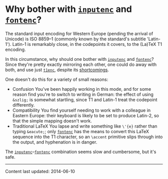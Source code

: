 # Why bother with [`inputenc`](https://ctan.org/pkg/inputenc) and [`fontenc`](https://ctan.org/pkg/fontenc)?




The standard input encoding for Western Europe (pending the arrival of
Unicode) is ISO&nbsp;8859&ndash;1 (commonly known by the standard's
subtitle 'Latin-1').  Latin-1 is remarkably close, in the codepoints
it covers, to the (La)TeX T1 encoding.


In this circumstance, why should one bother with [`inputenc`](https://ctan.org/pkg/inputenc)
and [`fontenc`](https://ctan.org/pkg/fontenc)?  Since they're pretty exactly mirroring each
other, one could do away with both, and use just [`t1enc`](https://ctan.org/pkg/t1enc),
despite its [shortcomings](FAQ-t1enc.md).


One doesn't do this for a variety of small reasons:


- Confusion You've been happily working in this mode, and for
  some reason find you're to switch to writing in German: the effect
  of using `&szlig;` is somewhat startling, since T1
  and Latin-1 treat the codepoint differently.
- Compatibility You find yourself needing to work with a
  colleague in Eastern Europe: their keyboard is likely to be set to
  produce Latin-2, so that the simple mapping doesn't work.
- Traditional LaTeX You lapse and write something like
  `\'{e}` rather than typing `&eacute;`; only [`fontenc`](https://ctan.org/pkg/fontenc)
  has the means to convert this LaTeX sequence into the T1
  character, so an `\accent` primitive slips through into the
  output, and hyphenation is in danger.


The [`inputenc`](https://ctan.org/pkg/inputenc)&ndash;[`fontenc`](https://ctan.org/pkg/fontenc) combination seems slow and
cumbersome, but it's safe.



----
Content last updated: 2014-06-10
